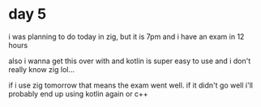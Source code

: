 # day 5

i was planning to do today in zig, but it is 7pm and i have an exam in 12 hours

also i wanna get this over with and kotlin is super easy to use and i don't really know zig lol...

if i use zig tomorrow that means the exam went well. if it didn't go well i'll probably end up using kotlin again or c++